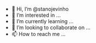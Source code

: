- 👋 Hi, I’m @stanojevinho
- 👀 I’m interested in ...
- 🌱 I’m currently learning ...
- 💞️ I’m looking to collaborate on ...
- 📫 How to reach me ...

<!---
stanojevinho/stanojevinho is a ✨ special ✨ repository because its `README.md` (this file) appears on your GitHub profile.
You can click the Preview link to take a look at your changes.
--->
